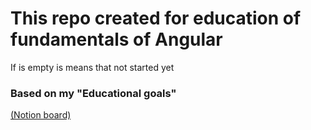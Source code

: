 # This repo created for education of fundamentals of Angular

If is empty is means that not started yet

### Based on my "Educational goals"

[(Notion board)](https://www.notion.so/earechwa/a46d0115a3654aefa32e6a2721f9c1cb?v=9d49d46514b04de9b8e4d81d7e11032a)
